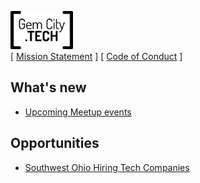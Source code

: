 <img src="GCTSquareWhiteForeground.png"
     alt="GemCity TECH logo"
     style="width: 100px;" />  
\[ [Mission Statement](/MissionStatement) \]  \[ [Code of Conduct](/CodeOfConduct) \]  

## What's new
  - [Upcoming Meetup events](https://www.meetup.com/gem-city-tech/events/calendar/)

## Opportunities
  - [Southwest Ohio Hiring Tech Companies](https://docs.google.com/document/d/1LrXH8y7deTrxpOxs2pGrwvXUVVNNvMtSPJqStEllQNE/edit)
